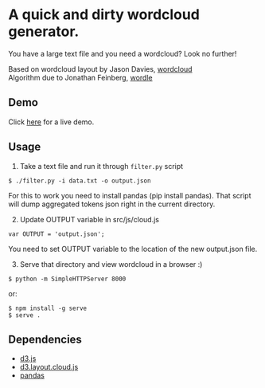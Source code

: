 # A quick and dirty wordcloud generator.

You have a large text file and you need a wordcloud? Look no further!

Based on wordcloud layout by Jason Davies, [wordcloud](https://www.jasondavies.com/wordcloud/)  
Algorithm due to Jonathan Feinberg, [wordle](http://static.mrfeinberg.com/bv_ch03.pdf)  

## Demo
Click <a href="https://rawgit.com/g1eb/wordcloud/master/" target="_blank">here</a> for a live demo.

## Usage

1) Take a text file and run it through `filter.py` script

```
$ ./filter.py -i data.txt -o output.json
```

For this to work you need to install pandas (pip install pandas).
That script will dump aggregated tokens json right in the current directory.

2) Update OUTPUT variable in src/js/cloud.js

```
var OUTPUT = 'output.json';
```

You need to set OUTPUT variable to the location of the new output.json file.

3) Serve that directory and view wordcloud in a browser :)

```
$ python -m SimpleHTTPServer 8000
```

or:

```
$ npm install -g serve
$ serve .
```



## Dependencies

* [d3.js](https://d3js.org/)
* [d3.layout.cloud.js](https://gist.github.com/emeeks/3361332)
* [pandas](http://pandas.pydata.org/)
